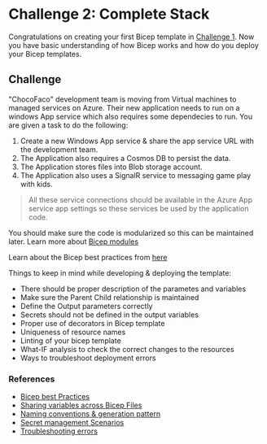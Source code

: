 # Challenge 2: Complete Stack

Congratulations on creating your first Bicep template in [Challenge 1](./Challenge1.md). Now you have basic understanding of how Bicep works and how do you deploy your Bicep templates.

## Challenge

"ChocoFaco" development team is moving from Virtual machines to managed services on Azure. Their new application needs to run on a windows App service which also requires some dependecies to run. You are given a task to do the following:

1. Create a new Windows App service & share the app service URL with the development team.
2. The Application also requires a Cosmos DB to persist the data.
3. The Application stores files into Blob storage account.
4. The Application also uses a SignalR service to messaging game play with kids.

> All these service connections should be available in the Azure App service app settings so these services be used by the application code.

You should make sure the code is modularized so this can be maintained later. Learn more about [Bicep modules](https://docs.microsoft.com/en-us/azure/azure-resource-manager/bicep/modules)

Learn about the Bicep best practices from [here](https://docs.microsoft.com/en-us/azure/azure-resource-manager/bicep/best-practices)

Things to keep in mind while developing & deploying the template:

- There should be proper description of the parametes and variables
- Make sure the Parent Child relationship is maintained
- Define the Output parameters correctly
- Secrets should not be defined in the output variables
- Proper use of decorators in Bicep template
- Uniqueness of resource names
- Linting of your bicep template
- What-IF analysis to check the correct changes to the resources
- Ways to troubleshoot deployment errors

### References

- [Bicep best Practices](https://docs.microsoft.com/en-us/azure/azure-resource-manager/bicep/best-practices)
- [Sharing variables across Bicep Files](https://docs.microsoft.com/en-us/azure/azure-resource-manager/bicep/patterns-shared-variable-file)
- [Naming conventions & generation pattern](https://docs.microsoft.com/en-us/azure/azure-resource-manager/bicep/patterns-name-generation)
- [Secret management Scenarios](https://docs.microsoft.com/en-us/azure/azure-resource-manager/bicep/scenarios-secrets)
- [Troubleshooting errors](https://docs.microsoft.com/en-us/azure/azure-resource-manager/troubleshooting/quickstart-troubleshoot-bicep-deployment?tabs=azure-cli)